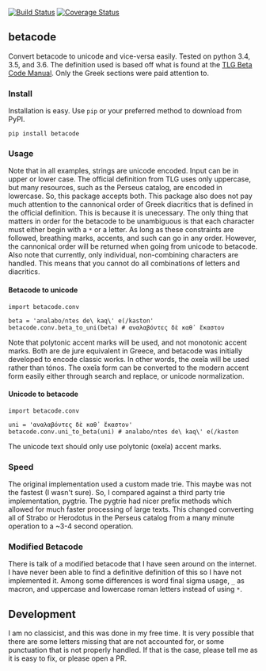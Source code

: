 [![Build Status](https://travis-ci.org/matgrioni/betacode.svg?branch=master)](https://travis-ci.org/matgrioni/betacode)
[![Coverage Status](https://coveralls.io/repos/github/matgrioni/betacode/badge.svg?branch=master)](https://coveralls.io/github/matgrioni/betacode?branch=master)

## betacode

Convert betacode to unicode and vice-versa easily. Tested on python 3.4, 3.5, and 3.6. The definition used is based off what is found at the [TLG Beta Code Manual](http://www.tlg.uci.edu/encoding/BCM.pdf). Only the Greek sections were paid attention to.

### Install

Installation is easy. Use `pip` or your preferred method to download from PyPI.

```
pip install betacode
```

### Usage

Note that in all examples, strings are unicode encoded. Input can be in upper or lower case. The official definition from TLG uses only uppercase, but many resources, such as the Perseus catalog, are encoded in lowercase. So, this package accepts both. This package also does not pay much attention to the cannonical order of Greek diacritics that is defined in the official definition. This is because it is unecessary. The only thing that matters in order for the betacode to be unambiguous is that each character must either begin with a `*` or a letter. As long as these constraints are followed, breathing marks, accents, and such can go in any order. However, the cannonical order will be returned when going from unicode to betacode. Also note that currently, only individual, non-combining characters are handled. This means that you cannot do all combinations of letters and diacritics.

#### Betacode to unicode

```
import betacode.conv

beta = 'analabo/ntes de\ kaq\' e(/kaston'
betacode.conv.beta_to_uni(beta) # αναλαβόντες δὲ καθ᾽ ἕκαστον
```

Note that polytonic accent marks will be used, and not monotonic accent marks. Both are de jure equivalent in Greece, and betacode was initially developed to encode classic works. In other words, the oxeîa will be used rather than tónos. The oxeîa form can be converted to the modern accent form easily either through search and replace, or unicode normalization.

#### Unicode to betacode
```
import betacode.conv

uni = 'αναλαβόντες δὲ καθ᾽ ἕκαστον'
betacode.conv.uni_to_beta(uni) # analabo/ntes de\ kaq\' e(/kaston
```

The unicode text should only use polytonic (oxeîa) accent marks.

### Speed

The original implementation used a custom made trie. This maybe was not the fastest (I wasn't sure). So, I compared against a third party trie implementation, pygtrie. The pygtrie had nicer prefix methods which allowed for much faster processing of large texts. This changed converting all of Strabo or Herodotus in the Perseus catalog from a many minute operation to a ~3-4 second operation.

### Modified Betacode

There is talk of a modified betacode that I have seen around on the internet. I have never been able to find a definitive definition of this so I have not implemented it. Among some differences is word final sigma usage, `_` as macron, and uppercase and lowercase roman letters instead of using `*`.


## Development

I am no classicist, and this was done in my free time. It is very possible that there are some letters missing that are not accounted for, or some punctuation that is not properly handled. If that is the case, please tell me as it is easy to fix, or please open a PR.

